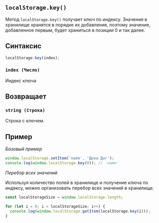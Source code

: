## `localStorage.key()`

Метод `localStorage.key()` получает ключ по индексу. Значения в хранилище хранятся в порядке их добавления, поэтому значение, добавленное первым, будет храниться в позиции 0 и так далее.

## Синтаксис

```js
localStorage.key(index);
```

### `index (Число)`

Индекс ключа

## Возвращает

### `string (Строка)`

Строка с ключем.

## Пример

_Базовый пример_

```js
window.localStorage.setItem('name', 'Дока Дог');
console.log(window.localStorage.key(0)); // 'name'
```

_Перебор всех значений_

Используя количество полей в хранилище и получение ключа по индексу, можно организовать перебор всех значений в хранилище.

```js
const localStorageSize = window.localStorage.length;

for (let i = 0; i < localStorageSize; i++) {
  console.log(window.localStorage.getItem(localStorage.key(i)));
}
```
